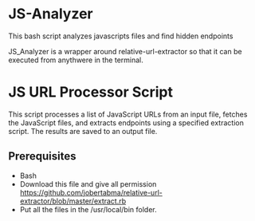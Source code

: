 # JS-Analyzer
This bash script analyzes javascripts files and find hidden endpoints

JS_Analyzer is a wrapper around relative-url-extractor so that it can be executed from anythwere in the terminal.

# JS URL Processor Script

This script processes a list of JavaScript URLs from an input file, fetches the JavaScript files, and extracts endpoints using a specified extraction script. The results are saved to an output file.

## Prerequisites

- Bash
- Download this file and give all permission https://github.com/jobertabma/relative-url-extractor/blob/master/extract.rb
- Put all the files in the /usr/local/bin folder.

